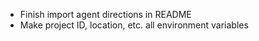 * Finish import agent directions in README
* Make project ID, location, etc. all environment variables